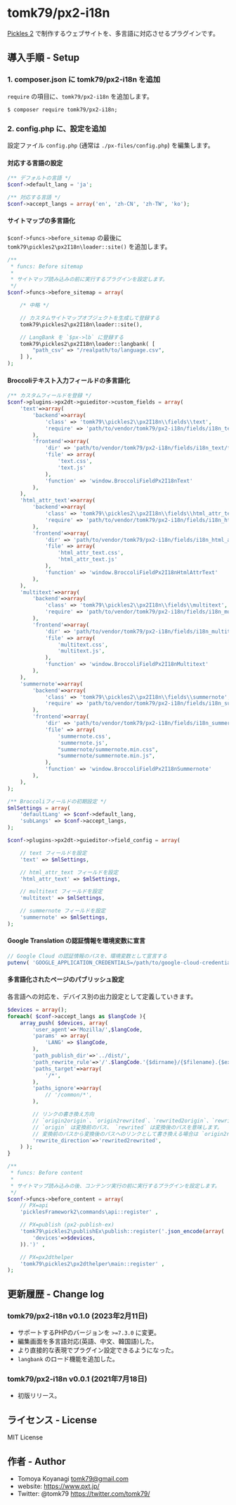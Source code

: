 # tomk79/px2-i18n

[Pickles 2](https://pickles2.pxt.jp/) で制作するウェブサイトを、多言語に対応させるプラグインです。


## 導入手順 - Setup

### 1. composer.json に tomk79/px2-i18n を追加

`require` の項目に、`tomk79/px2-i18n` を追加します。

```
$ composer require tomk79/px2-i18n;
```

### 2. config.php に、設定を追加

設定ファイル `config.php` (通常は `./px-files/config.php`) を編集します。


#### 対応する言語の設定

```php
/** デフォルトの言語 */
$conf->default_lang = 'ja';

/** 対応する言語 */
$conf->accept_langs = array('en', 'zh-CN', 'zh-TW', 'ko');
```

#### サイトマップの多言語化

`$conf->funcs->before_sitemap` の最後に `tomk79\pickles2\px2I18n\loader::site()` を追加します。

```php
/**
 * funcs: Before sitemap
 *
 * サイトマップ読み込みの前に実行するプラグインを設定します。
 */
$conf->funcs->before_sitemap = array(

    /* 中略 */

    // カスタムサイトマップオブジェクトを生成して登録する
    tomk79\pickles2\px2I18n\loader::site(),

    // LangBank を `$px->lb` に登録する
    tomk79\pickles2\px2I18n\loader::langbank( [
		"path_csv" => "/realpath/to/language.csv",
	] ),
);
```

#### Broccoliテキスト入力フィールドの多言語化

```php
/** カスタムフィールドを登録 */
$conf->plugins->px2dt->guieditor->custom_fields = array(
	'text'=>array(
		'backend'=>array(
			'class' => 'tomk79\\pickles2\\px2I18n\\fields\\text',
			'require' => 'path/to/vendor/tomk79/px2-i18n/fields/i18n_text/backend/text.js',
		),
		'frontend'=>array(
			'dir' => 'path/to/vendor/tomk79/px2-i18n/fields/i18n_text/frontend/',
			'file' => array(
				'text.css',
				'text.js'
			),
			'function' => 'window.BroccoliFieldPx2I18nText'
		),
	),
	'html_attr_text'=>array(
		'backend'=>array(
			'class' => 'tomk79\\pickles2\\px2I18n\\fields\\html_attr_text',
			'require' => 'path/to/vendor/tomk79/px2-i18n/fields/i18n_html_attr_text/backend/html_attr_text.js',
		),
		'frontend'=>array(
			'dir' => 'path/to/vendor/tomk79/px2-i18n/fields/i18n_html_attr_text/frontend/',
			'file' => array(
				'html_attr_text.css',
				'html_attr_text.js'
			),
			'function' => 'window.BroccoliFieldPx2I18nHtmlAttrText'
		),
	),
	'multitext'=>array(
		'backend'=>array(
			'class' => 'tomk79\\pickles2\\px2I18n\\fields\\multitext',
			'require' => 'path/to/vendor/tomk79/px2-i18n/fields/i18n_multitext/backend/multitext.js',
		),
		'frontend'=>array(
			'dir' => 'path/to/vendor/tomk79/px2-i18n/fields/i18n_multitext/frontend/',
			'file' => array(
				'multitext.css',
				'multitext.js',
			),
			'function' => 'window.BroccoliFieldPx2I18nMultitext'
		),
	),
	'summernote'=>array(
		'backend'=>array(
			'class' => 'tomk79\\pickles2\\px2I18n\\fields\\summernote',
			'require' => 'path/to/vendor/tomk79/px2-i18n/fields/i18n_summernote/backend/summernote.js',
		),
		'frontend'=>array(
			'dir' => 'path/to/vendor/tomk79/px2-i18n/fields/i18n_summernote/frontend/',
			'file' => array(
				'summernote.css',
				'summernote.js',
				"summernote/summernote.min.css",
				"summernote/summernote.min.js",
			),
			'function' => 'window.BroccoliFieldPx2I18nSummernote'
		),
	),
);

/** Broccoliフィールドの初期設定 */
$mlSettings = array(
	'defaultLang' => $conf->default_lang,
	'subLangs' => $conf->accept_langs,
);

$conf->plugins->px2dt->guieditor->field_config = array(

	// text フィールドを設定
	'text' => $mlSettings,

	// html_attr_text フィールドを設定
	'html_attr_text' => $mlSettings,

	// multitext フィールドを設定
	'multitext' => $mlSettings,

	// summernote フィールドを設定
	'summernote' => $mlSettings,
);
```


#### Google Translation の認証情報を環境変数に宣言

```php
// Google Cloud の認証情報のパスを、環境変数として宣言する
putenv( 'GOOGLE_APPLICATION_CREDENTIALS=/path/to/google-cloud-credentials.json' );
```



#### 多言語化されたページのパブリッシュ設定

各言語への対応を、デバイス別の出力設定として定義していきます。

```php
$devices = array();
foreach( $conf->accept_langs as $langCode ){
	array_push( $devices, array(
		'user_agent'=>'Mozilla/',$langCode,
		'params' => array(
			'LANG' => $langCode,
		),
		'path_publish_dir'=>'../dist/',
		'path_rewrite_rule'=>'/'.$langCode.'{$dirname}/{$filename}.{$ext}',
		'paths_target'=>array(
			'/*',
		),
		'paths_ignore'=>array(
			// '/common/*',
		),

		// リンクの書き換え方向
		// `origin2origin`、`origin2rewrited`、`rewrited2origin`、`rewrited2rewrited` のいずれかで指定します。
		// `origin` は変換前のパス、 `rewrited` は変換後のパスを意味します。
		// 変換前のパスから変換後のパスへのリンクとして書き換える場合は `origin2rewrited` のように指定します。
		'rewrite_direction'=>'rewrited2rewrited',
	) );
}

/**
 * funcs: Before content
 *
 * サイトマップ読み込みの後、コンテンツ実行の前に実行するプラグインを設定します。
 */
$conf->funcs->before_content = array(
    // PX=api
    'picklesFramework2\commands\api::register' ,

    // PX=publish (px2-publish-ex)
    'tomk79\pickles2\publishEx\publish::register('.json_encode(array(
        'devices'=>$devices,
    )).')' ,

    // PX=px2dthelper
    'tomk79\pickles2\px2dthelper\main::register' ,
);
```



## 更新履歴 - Change log

### tomk79/px2-i18n v0.1.0 (2023年2月11日)

- サポートするPHPのバージョンを `>=7.3.0` に変更。
- 編集画面を多言語対応(英語、中文、韓国語)した。
- より直接的な表現でプラグイン設定できるようになった。
- `langbank` のロード機能を追加した。

### tomk79/px2-i18n v0.0.1 (2021年7月18日)

- 初版リリース。


## ライセンス - License

MIT License


## 作者 - Author

- Tomoya Koyanagi <tomk79@gmail.com>
- website: <https://www.pxt.jp/>
- Twitter: @tomk79 <https://twitter.com/tomk79/>
